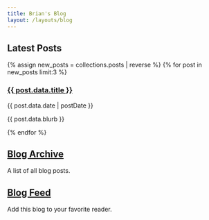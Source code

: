 ```yaml
---
title: Brian's Blog
layout: /layouts/blog
---
```


<h2><i class="fa-regular fa-newspaper"></i> Latest Posts</h2>
{% assign new_posts = collections.posts | reverse %}
{% for post in new_posts limit:3 %}
<article>
    <h3><a href="{{ post.url }}">{{ post.data.title }}</a></h3>
    <p><time datetime="{{ post.data.date | cleanISO }}">{{ post.data.date | postDate }}</time></p>
    <p>{{ post.data.blurb }}</p>
</article>
{% endfor %}
<h2><i class="fa-solid fa-box-archive"></i> <a href="/blog/blogArchive/">Blog Archive</a></h2>
A list of all blog posts.
<h2><i class="fa-solid fa-rss"></i> <a href="https://www.brianjasonford.com/feed.xml">Blog Feed</a></h2>
Add this blog to your favorite reader.